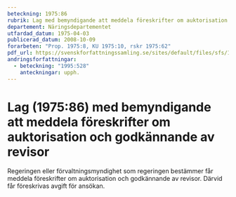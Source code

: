 ```yaml
---
beteckning: 1975:86
rubrik: Lag med bemyndigande att meddela föreskrifter om auktorisation och godkännande av revisor
departement: Näringsdepartementet
utfardad_datum: 1975-04-03
publicerad_datum: 2008-10-09
forarbeten: "Prop. 1975:8, KU 1975:10, rskr 1975:62"
pdf_url: https://svenskforfattningssamling.se/sites/default/files/sfs/1975-04/SFS1975-86.pdf
andringsforfattningar:
  - beteckning: "1995:528"
    anteckningar: upph.
---
```


# Lag (1975:86) med bemyndigande att meddela föreskrifter om auktorisation och godkännande av revisor

Regeringen eller förvaltningsmyndighet som regeringen bestämmer får meddela föreskrifter om auktorisation och godkännande av revisor. Därvid får föreskrivas avgift för ansökan.